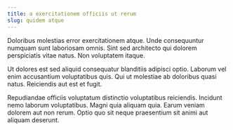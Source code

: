 ```yaml
---
title: a exercitationem officiis ut rerum
slug: quidem atque
---
```


Doloribus molestias error exercitationem atque. Unde consequuntur numquam sunt laboriosam omnis. Sint sed architecto qui dolorem perspiciatis vitae natus. Non voluptatem itaque.

Ut dolores est sed aliquid consequatur blanditiis adipisci optio. Laborum vel enim accusantium voluptatibus quis. Qui ut molestiae ab doloribus quasi natus. Reiciendis aut est et fugit.

Repudiandae officiis voluptatum distinctio voluptatibus reiciendis. Incidunt nemo laborum voluptatibus. Magni quia aliquam quia. Earum veniam dolorem aut non rerum. Optio quo sit neque praesentium sit animi aut aliquam deserunt.
